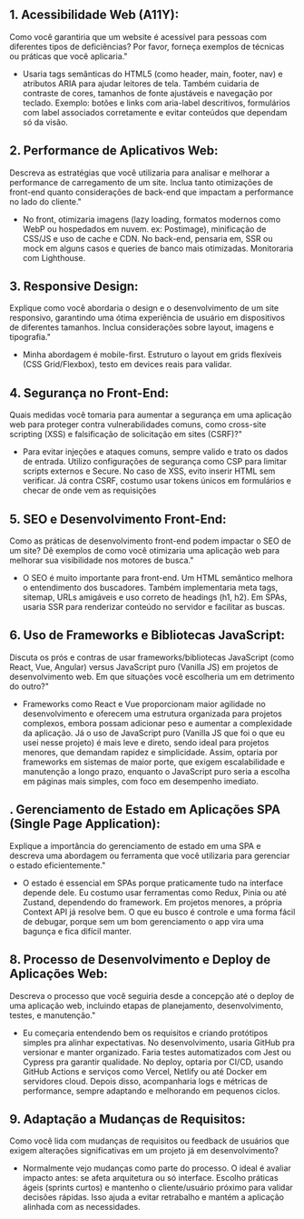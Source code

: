 
## 1. Acessibilidade Web (A11Y): 
Como você garantiria que um website é acessível para pessoas com diferentes tipos de deficiências? Por favor, forneça
exemplos de técnicas ou práticas que você aplicaria."

- Usaria tags semânticas do HTML5 (como header, main, footer, nav) e atributos ARIA para ajudar leitores de tela. Também cuidaria de contraste de cores, tamanhos de fonte ajustáveis e navegação por teclado. Exemplo: botões e links com aria-label descritivos, formulários com label associados corretamente e evitar conteúdos que dependam só da visão.


## 2. Performance de Aplicativos Web: 
Descreva as estratégias que você utilizaria
para analisar e melhorar a performance de carregamento de um site. Inclua
tanto otimizações de front-end quanto considerações de back-end que
impactam a performance no lado do cliente."

- No front, otimizaria imagens (lazy loading, formatos modernos como WebP ou hospedados em nuvem. ex: Postimage), minificação de CSS/JS e uso de cache e CDN. No back-end, pensaria em, SSR ou mock em alguns casos e queries de banco mais otimizadas. Monitoraria com Lighthouse.


## 3. Responsive Design: 
Explique como você abordaria o design e o desenvolvimento de um site responsivo, garantindo uma ótima experiência de
usuário em dispositivos de diferentes tamanhos. Inclua considerações sobre layout, imagens e tipografia."

- Minha abordagem é mobile-first. Estruturo o layout em grids flexíveis (CSS Grid/Flexbox), testo em devices reais para validar.

## 4. Segurança no Front-End: 
Quais medidas você tomaria para aumentar a segurança em uma aplicação web para proteger contra vulnerabilidades
comuns, como cross-site scripting (XSS) e falsificação de solicitação em sites (CSRF)?"

- Para evitar injeções e ataques comuns, sempre valido e trato os dados de entrada. Utilizo configurações de segurança como CSP para limitar scripts externos e Secure. No caso de XSS, evito inserir HTML sem verificar. Já contra CSRF, costumo usar tokens únicos em formulários e checar de onde vem as requisições


## 5. SEO e Desenvolvimento Front-End: 
Como as práticas de desenvolvimento front-end podem impactar o SEO de um site? Dê exemplos de como você
otimizaria uma aplicação web para melhorar sua visibilidade nos motores de busca."

- O SEO é muito importante para front-end. Um HTML semântico melhora o entendimento dos buscadores. Também implementaria meta tags, sitemap, URLs amigáveis e uso correto de headings (h1, h2). Em SPAs, usaria SSR para renderizar conteúdo no servidor e facilitar as buscas.


## 6. Uso de Frameworks e Bibliotecas JavaScript: 
Discuta os prós e contras de usar frameworks/bibliotecas JavaScript (como React, Vue, Angular) versus
JavaScript puro (Vanilla JS) em projetos de desenvolvimento web. Em que situações você escolheria um em detrimento do outro?"

- Frameworks como React e Vue proporcionam maior agilidade no desenvolvimento e oferecem uma estrutura organizada para projetos complexos, embora possam adicionar peso e aumentar a complexidade da aplicação. Já o uso de JavaScript puro (Vanilla JS que foi o que eu usei nesse projeto) é mais leve e direto, sendo ideal para projetos menores, que demandam rapidez e simplicidade. Assim, optaria por frameworks em sistemas de maior porte, que exigem escalabilidade e manutenção a longo prazo, enquanto o JavaScript puro seria a escolha em páginas mais simples, com foco em desempenho imediato.


## . Gerenciamento de Estado em Aplicações SPA (Single Page Application):
Explique a importância do gerenciamento de estado em uma SPA e descreva uma abordagem ou ferramenta 
que você utilizaria para gerenciar o estado eficientemente."

- O estado é essencial em SPAs porque praticamente tudo na interface depende dele. Eu costumo usar ferramentas como Redux, Pinia ou até Zustand, dependendo do framework. Em projetos menores, a própria Context API já resolve bem. O que eu busco é controle e uma forma fácil de debugar, porque sem um bom gerenciamento o app vira uma bagunça e fica difícil manter.

## 8. Processo de Desenvolvimento e Deploy de Aplicações Web: 
Descreva o processo que você seguiria desde a concepção até o deploy de uma aplicação web,
incluindo etapas de planejamento, desenvolvimento, testes, e manutenção."

- Eu começaria entendendo bem os requisitos e criando protótipos simples pra alinhar expectativas. No desenvolvimento, usaria GitHub pra versionar e manter organizado. Faria testes automatizados com Jest ou Cypress pra garantir qualidade. No deploy, optaria por CI/CD, usando GitHub Actions e serviços como Vercel, Netlify ou até Docker em servidores cloud. Depois disso, acompanharia logs e métricas de performance, sempre adaptando e melhorando em pequenos ciclos.

## 9. Adaptação a Mudanças de Requisitos: 
Como você lida com mudanças de requisitos ou feedback de usuários que exigem alterações significativas em
um projeto já em desenvolvimento?

- Normalmente vejo mudanças como parte do processo. O ideal é avaliar impacto antes: se afeta arquitetura ou só interface. Escolho práticas ágeis (sprints curtos) e mantenho o cliente/usuário próximo para validar decisões rápidas. Isso ajuda a evitar retrabalho e mantém a aplicação alinhada com as necessidades.